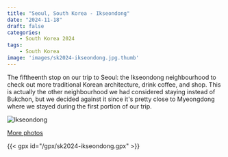 ```yaml
---
title: "Seoul, South Korea - Ikseondong"
date: "2024-11-18"
draft: false
categories: 
    - South Korea 2024
tags:
    - South Korea
image: 'images/sk2024-ikseondong.jpg.thumb'
---
```


The fiftheenth stop on our trip to Seoul: the Ikseondong neighbourhood to check out more traditional Korean architecture, drink coffee, and shop. This is actually the other neighbourhood we had considered staying instead of Bukchon, but we decided against it since it's pretty close to Myeongdong where we stayed during the first portion of our trip.


![Ikseondong](/images/sk2024-ikseondong.jpg)

[More photos](https://photos.app.goo.gl/eXe2euqBfckm2sr87)

{{< gpx id="/gpx/sk2024-ikseondong.gpx" >}}
